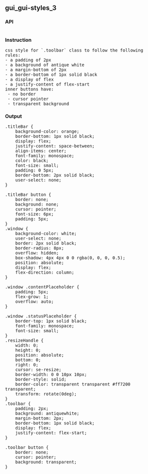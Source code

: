 ## gui_gui-styles_3
### API
<pre style='text-wrap: wrap'></pre>
### Instruction
<pre style='text-wrap: wrap'>css style for `.toolbar` class to follow the following rules:
- a padding of 2px
- a background of antique white
- a margin-bottom of 2px
- a border-bottom of 1px solid black
- a display of flex
- a justify-content of flex-start
inner buttons have:
 - no border
 - cursor pointer
 - transparent background</pre>
### Output
<pre style='text-wrap: wrap'>.titleBar {
    background-color: orange;
    border-bottom: 1px solid black;
    display: flex;
    justify-content: space-between;
    align-items: center;
    font-family: monospace;
    color: black;
    font-size: small;
    padding: 0 5px;
    border-bottom: 2px solid black;
    user-select: none;
}

.titleBar button {
    border: none;
    background: none;
    cursor: pointer;
    font-size: 6px;
    padding: 5px;
}
.window {
    background-color: white;
    user-select: none;
    border: 2px solid black;
    border-radius: 8px;
    overflow: hidden;
    box-shadow: 4px 4px 0 0 rgba(0, 0, 0, 0.5);
    position: absolute;
    display: flex;
    flex-direction: column;
}

.window .contentPlaceholder {
    padding: 5px;
    flex-grow: 1;
    overflow: auto;
}

.window .statusPlaceholder {
    border-top: 1px solid black;
    font-family: monospace;
    font-size: small;
}
.resizeHandle {
    width: 0;
    height: 0;
    position: absolute;
    bottom: 0;
    right: 0;
    cursor: se-resize;
    border-width: 0 0 10px 10px;
    border-style: solid;
    border-color: transparent transparent #ff7200 transparent;
    transform: rotate(0deg);
}
.toolbar {
    padding: 2px;
    background: antiquewhite;
    margin-bottom: 2px;
    border-bottom: 1px solid black;
    display: flex;
    justify-content: flex-start;
}

.toolbar button {
    border: none;
    cursor: pointer;
    background: transparent;
}
</pre>
